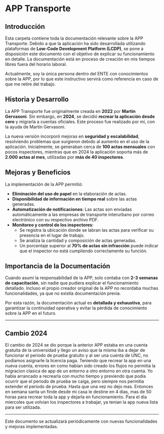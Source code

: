 # APP Transporte

## Introducción
Esta carpeta contiene toda la documentación relevante sobre la APP Transporte. Debido a que la aplicación ha sido desarrollada utilizando plataformas de **Low-Code Development Platform (LCDP)**, se pone a disposición este documento con el objetivo de explicar su funcionamiento en detalle. La documentación está en proceso de creación en mis tiempos libres fuera del horario laboral.

Actualmente, soy la única persona dentro del ENTE con conocimientos sobre la APP, por lo que este instructivo servirá como referencia en caso de que me retire del trabajo.

## Historia y Desarrollo
La APP Transporte fue originalmente creada en **2022** por **Martín Gervasoni**. Sin embargo, en **2024**, se decidió **recrear la aplicación desde cero** y migrarla a cuentas oficiales. Este proceso fue realizado por mí, con la ayuda de Martín Gervasoni. 

La nueva versión incorporó mejoras en **seguridad y escalabilidad**, resolviendo problemas que surgieron debido al aumento en el uso de la aplicación. Inicialmente, se generaban cerca de **100 actas mensuales** con pocos inspectores, mientras que en 2024 la aplicación soporta más de **2.000 actas al mes**, utilizadas por **más de 40 inspectores**.

## Mejoras y Beneficios
La implementación de la APP permitió:

- **Eliminación del uso de papel** en la elaboración de actas.
- **Disponibilidad de información en tiempo real** sobre las actas generadas.
- **Automatización de notificaciones**: Las actas son enviadas automáticamente a las empresas de transporte interurbano por correo electrónico con su respectivo archivo PDF.
- **Monitoreo y control de los inspectores**:
  - Se registra la ubicación donde se labran las actas para verificar su presencia en el lugar de trabajo.
  - Se analiza la cantidad y composición de actas generadas.
  - Un porcentaje superior al **70% de actas sin infracción** puede indicar que el inspector no está cumpliendo correctamente su función.

## Importancia de la Documentación
Cuando asumí la responsabilidad de la APP, solo contaba con **2-3 semanas de capacitación**, sin nadie que pudiera explicar el funcionamiento detallado. Incluso el propio creador original de la APP no recordaba muchas funcionalidades, ya que no existía documentación previa.

Por esta razón, la documentación actual es **detallada y exhaustiva**, para garantizar la continuidad operativa y evitar la pérdida de conocimiento sobre la APP en el futuro.

---
## Cambio 2024
El cambio de 2024 se dio porque la anterior APP estaba en una cuenta gratuita de la universidad y llego un aviso que la misma iba a dejar de funcionar el periodo de prueba gratuito y al ser una cuenta de UNC, no podiamos asignarle la licencia paga. Teniendo que recrear la app en una nueva cuenta, errores en como habian sido creado los flujos no permitia la migracion clasica de app de un entorno a otro entorno en otra cuenta. 
Yo habia arrancado a recrearla con mucho tiempo y previendo que podia ocurrir que el periodo de prueba se caiga, pero siempre nos permitia extender el periodo de prueba. Hasta que una vez no dejo mas.
Entonces en semana santa un finde desde mi casa le destine en 4 dias, mas de 50 horas para recrear toda la app y dejarla en funcionamiento. Para el dia miercoles que volvian los inspectores a trabajar, ya tenian la app nueva lista para ser utilizada.

---
Este documento se actualizará periódicamente con nuevas funcionalidades y mejoras implementadas.
